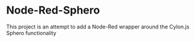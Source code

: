 Node-Red-Sphero
=========

This project is an attempt to add a Node-Red wrapper around
the Cylon.js Sphero functionality
